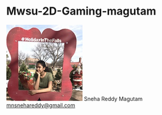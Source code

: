 # Mwsu-2D-Gaming-magutam
![alt text](https://github.com/snehareddymagutam/Mwsu-2D-Gaming-magutam/blob/master/pic.jpeg)
Sneha Reddy Magutam
mnsnehareddy@gmail.com
